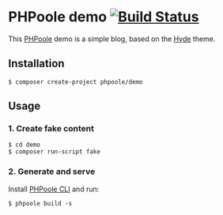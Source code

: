 # PHPoole demo [![Build Status](https://www.travis-ci.org/PHPoole/demo.svg?branch=master)](https://www.travis-ci.org/PHPoole/demo)

This [PHPoole](https://phpoole.org) demo is a simple blog, based on the [Hyde](https://github.com/PHPoole/theme-hyde) theme.

## Installation

```
$ composer create-project phpoole/demo
```

## Usage

### 1. Create fake content

```shell
$ cd demo
$ composer run-script fake
```

### 2. Generate and serve

Install [PHPoole CLI](https://phpoole.org/download/) and run:
```shell
$ phpoole build -s
```
